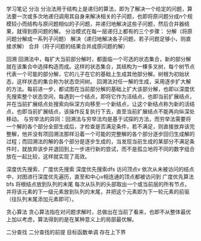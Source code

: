 学习笔记
分治
分治法用于结构上是递归的算法，即为了解决一个给定的问题，算法要一次或多次地递归调用其自身来解决相关的子问题，也即将原问题分成n个规模较小而结构与原问题相似的子问题，并递归地解决这些子问题，然后合并器结果，就得到原问题的解。
分治模式在每一层递归上都有的三个步骤：
分解（将原问题分解成一系列子问题）
解决（递归地解决各子问题，若子问题足够小，则直接求解）
合并（将子问题的结果合并成原问题的解）

回溯
回溯法中，每扩大当前部分解时，都面临一个可选的状态集合，新的部分解就在该集合中选择构造而成。这样的状态集合，其结构为一棵多叉树，每个树节点代表一个可能的部分解，它的儿子在它的基础上生成其他部分解。树根为初始状态，这样状态的集合称为状态空间树。
回溯法对任一解的生成，采用逐步扩大解的方法。每前进一步，都试图在当前部分解的基础上扩大该部分解，也即以深度优先搜索整个状态空间，每遇到一个结点，即将它作为活结点，也即当前扩展结点，并在当前扩展结点处搜索向纵深方向移至一个新结点，让这个新结点称为新的活结点，也即当前扩展结点，该操作反复执行下去，直至当前扩展结点不能再向纵深处 移动。
与穷举法的异同：回溯法与穷举法均是基于试探的方法，而穷举法需要将一个解的各个部分全部生成后，才检查是否满足条件，若不满足，则直接放弃该完整解，他并没有项回溯法那样沿着一个可能的完整解的各个部分逐步回归生成解的过程；而回溯法的解的各个部分是逐步生成的，当发现当前生成的某部分不满足条件时，就放弃该步并退回到上一步进行新的尝试，而不是孤立地将不同的数字组合放在一起比较，这样就实现了高效。

深度优先搜索、广度优先搜索
深度优先搜索dfs
访问顶点v
依次从未被访问的结点中，对图进行深度优先遍历，直至和中心v相连通的顶点都被访问到
广度优先算法bfs
将根结点放到队列的末尾
每次从队列的头部取出一个或当前层的所有节点，并将该元素的下一级元素放到队列的末尾，并把这个元素即为下一轮元素的前驱（往队列末尾添加元素即可）。

贪心算法
贪心算法指在对问题求解时，总做出在当前了看来，也即不从整体最优上加以考虑，算法得到的是在某种意义上的局部最优解。

二分查找
二分查找的前提
目标函数单调
存在上下界